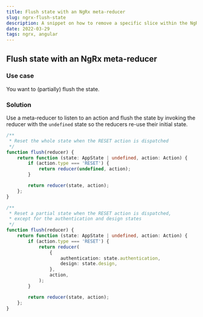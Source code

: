 ```yaml
---
title: Flush state with an NgRx meta-reducer
slug: ngrx-flush-state
description: A snippet on how to remove a specific slice within the NgRx state object.
date: 2022-03-29
tags: ngrx, angular
---
```


## Flush state with an NgRx meta-reducer

### Use case

You want to (partially) flush the state.

### Solution

Use a meta-reducer to listen to an action and flush the state by invoking the reducer with the `undefined` state so the reducers re-use their initial state.

```ts
/**
 * Reset the whole state when the RESET action is dispatched
 */
function flush(reducer) {
	return function (state: AppState | undefined, action: Action) {
		if (action.type === 'RESET') {
			return reducer(undefined, action);
		}

		return reducer(state, action);
	};
}

/**
 * Reset a partial state when the RESET action is dispatched,
 * except for the authentication and design states
 */
function flush(reducer) {
	return function (state: AppState | undefined, action: Action) {
		if (action.type === 'RESET') {
			return reducer(
				{
					authentication: state.authentication,
					design: state.design,
				},
				action,
			);
		}

		return reducer(state, action);
	};
}
```
